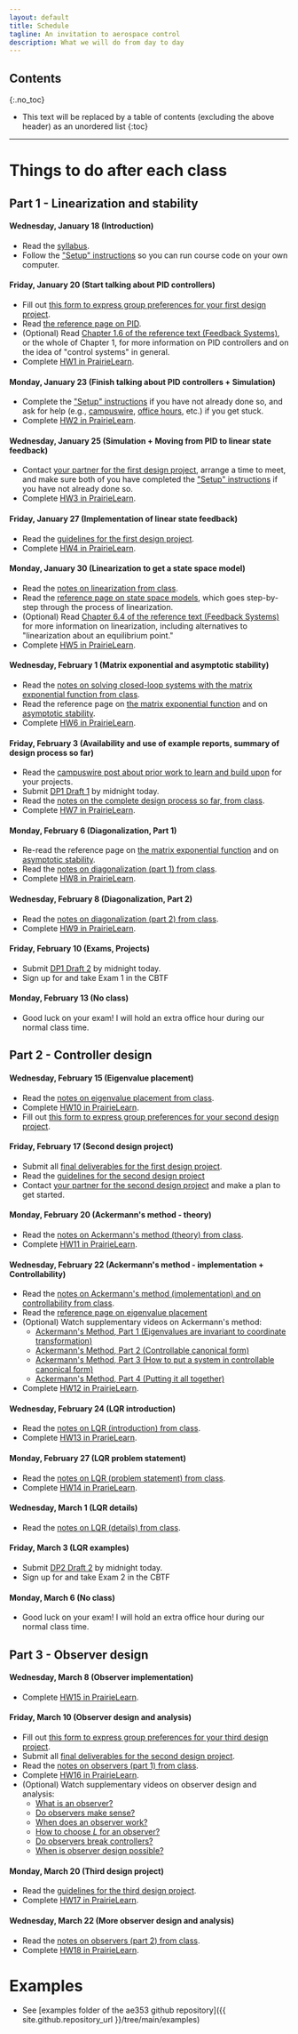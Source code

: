 ```yaml
---
layout: default
title: Schedule
tagline: An invitation to aerospace control
description: What we will do from day to day
---
```


## Contents
{:.no_toc}

* This text will be replaced by a table of contents (excluding the above header) as an unordered list
{:toc}

---

# Things to do after each class

## Part 1 - Linearization and stability

#### Wednesday, January 18 (Introduction)

* Read the [syllabus](syllabus).
* Follow the ["Setup" instructions](setup) so you can run course code on your own computer.


#### Friday, January 20 (Start talking about PID controllers)

* Fill out [this form to express group preferences for your first design project](https://forms.illinois.edu/sec/673116346).
* Read [the reference page on PID](reference#pid).
* (Optional) Read [Chapter 1.6 of the reference text (Feedback Systems)](http://www.cds.caltech.edu/~murray/books/AM08/pdf/fbs-intro_24Jul2020.pdf), or the whole of Chapter 1, for more information on PID controllers and on the idea of "control systems" in general.
* Complete [HW1 in PrairieLearn](https://us.prairielearn.com/pl/course_instance/130996/assessment/2327509).


#### Monday, January 23 (Finish talking about PID controllers + Simulation)

* Complete the ["Setup" instructions](setup) if you have not already done so, and ask for help (e.g., [campuswire](https://campuswire.com/c/G9558828D/), [office hours](index#instructor), etc.) if you get stuck.
* Complete [HW2 in PrairieLearn](https://us.prairielearn.com/pl/course_instance/130996/assessment/2327697).


#### Wednesday, January 25 (Simulation + Moving from PID to linear state feedback)

* Contact [your partner for the first design project](https://campuswire.com/c/G9558828D/feed/33), arrange a time to meet, and make sure both of you have completed the ["Setup" instructions](setup) if you have not already done so.
* Complete [HW3 in PrairieLearn](https://us.prairielearn.com/pl/course_instance/130996/assessment/2327910).


#### Friday, January 27 (Implementation of linear state feedback)

* Read the [guidelines for the first design project](https://tbretl.github.io/ae353-sp23/projects#design-project-1-cmg).
* Complete [HW4 in PrairieLearn](https://us.prairielearn.com/pl/course_instance/130996/assessment/2327057).


#### Monday, January 30 (Linearization to get a state space model)

* Read the [notes on linearization from class](notes/20230130-linearization.pdf).
* Read the [reference page on state space models](reference#state-space-models), which goes step-by-step through the process of linearization.
* (Optional) Read [Chapter 6.4 of the reference text (Feedback Systems)](http://www.cds.caltech.edu/~murray/books/AM08/pdf/fbs-linsys_24Jul2020.pdf) for more information on linearization, including alternatives to "linearization about an equilibrium point."
* Complete [HW5 in PrairieLearn](https://us.prairielearn.com/pl/course_instance/130996/assessment/2327058).

#### Wednesday, February 1 (Matrix exponential and asymptotic stability)

* Read the [notes on solving closed-loop systems with the matrix exponential function from class](notes/20230201-matrix-exponential.pdf).
* Read the reference page on [the matrix exponential function](reference#the-matrix-exponential-function) and on [asymptotic stability](reference#asymptotic-stability).
* Complete [HW6 in PrairieLearn](https://us.prairielearn.com/pl/course_instance/130996/assessment/2327059).

#### Friday, February 3 (Availability and use of example reports, summary of design process so far)

* Read the [campuswire post about prior work to learn and build upon](https://campuswire.com/c/G9558828D/feed/70) for your projects.
* Submit [DP1 Draft 1](https://tbretl.github.io/ae353-sp23/projects#draft-report-with-theory-by-1159pm-on-friday-february-3) by midnight today.
* Read the [notes on the complete design process so far, from class](notes/20230203-design-process.pdf).
* Complete [HW7 in PrairieLearn](https://us.prairielearn.com/pl/course_instance/130996/assessment/2327060).

#### Monday, February 6 (Diagonalization, Part 1)

* Re-read the reference page on [the matrix exponential function](reference#the-matrix-exponential-function) and on [asymptotic stability](reference#asymptotic-stability).
* Read the [notes on diagonalization (part 1) from class](notes/20230206-diagonalization-part-1.pdf).
* Complete [HW8 in PrairieLearn](https://us.prairielearn.com/pl/course_instance/130996/assessment/2327061).

#### Wednesday, February 8 (Diagonalization, Part 2)

* Read the [notes on diagonalization (part 2) from class](notes/20230208-diagonalization-part-2.pdf).
* Complete [HW9 in PrairieLearn](https://us.prairielearn.com/pl/course_instance/130996/assessment/2330822).

#### Friday, February 10 (Exams, Projects)

* Submit [DP1 Draft 2](https://tbretl.github.io/ae353-sp23/projects#draft-report-with-results-by-1159pm-on-friday-february-10) by midnight today.
* Sign up for and take Exam 1 in the CBTF

#### Monday, February 13 (No class)

* Good luck on your exam! I will hold an extra office hour during our normal class time.

## Part 2 - Controller design

#### Wednesday, February 15 (Eigenvalue placement)

* Read the [notes on eigenvalue placement from class](notes/20230215-placement.pdf).
* Complete [HW10 in PrairieLearn](https://us.prairielearn.com/pl/course_instance/130996/assessment/2327062).
* Fill out [this form to express group preferences for your second design project](https://forms.illinois.edu/sec/200984506).

#### Friday, February 17 (Second design project)

* Submit all [final deliverables for the first design project](projects#design-project-1-cmg).
* Read the [guidelines for the second design project](projects#design-project-2-differential-drive-robot-in-artificial-gravity)
* Contact [your partner for the second design project](https://campuswire.com/c/G9558828D/feed/148) and make a plan to get started.


#### Monday, February 20 (Ackermann's method - theory)

* Read the [notes on Ackermann's method (theory) from class](notes/20230220-acker.pdf).
* Complete [HW11 in PrairieLearn](https://us.prairielearn.com/pl/course_instance/130996/assessment/2327063).

#### Wednesday, February 22 (Ackermann's method - implementation + Controllability)

* Read the [notes on Ackermann's method (implementation) and on controllability from class](notes/20230222-controllability.pdf).
* Read the [reference page on eigenvalue placement](reference#eigenvalue-placement-by-controllable-canonical-form)
* (Optional) Watch supplementary videos on Ackermann's method:
    * [Ackermann's Method, Part 1 (Eigenvalues are invariant to coordinate transformation)](https://mediaspace.illinois.edu/media/t/1_93vewoav/)
    * [Ackermann's Method, Part 2 (Controllable canonical form)](https://mediaspace.illinois.edu/media/t/1_rbf0x31w/)
    * [Ackermann's Method, Part 3 (How to put a system in controllable canonical form)](https://mediaspace.illinois.edu/media/t/1_e6r6ljxc/)
    * [Ackermann's Method, Part 4 (Putting it all together)](https://mediaspace.illinois.edu/media/t/1_sf1ydkq4/)
* Complete [HW12 in PrairieLearn](https://us.prairielearn.com/pl/course_instance/130996/assessment/2327064).

#### Wednesday, February 24 (LQR introduction)

* Read the [notes on LQR (introduction) from class](notes/20230224-lqr-intro.pdf).
* Complete [HW13 in PrarieLearn](https://us.prairielearn.com/pl/course_instance/130996/assessment/2327065).

#### Monday, February 27 (LQR problem statement)

* Read the [notes on LQR (problem statement) from class](notes/20230227-lqr-problem.pdf).
* Complete [HW14 in PrarieLearn](https://us.prairielearn.com/pl/course_instance/130996/assessment/2327066).

#### Wednesday, March 1 (LQR details)

* Read the [notes on LQR (details) from class](notes/20230301-lqr-details.pdf).

#### Friday, March 3 (LQR examples)

* Submit [DP2 Draft 2](projects#draft-report-with-results-by-1159pm-on-friday-march-3) by midnight today.
* Sign up for and take Exam 2 in the CBTF

#### Monday, March 6 (No class)

* Good luck on your exam! I will hold an extra office hour during our normal class time.

## Part 3 - Observer design

#### Wednesday, March 8 (Observer implementation)

* Complete [HW15 in PrairieLearn](https://us.prairielearn.com/pl/course_instance/130996/assessment/2327070).

#### Friday, March 10 (Observer design and analysis)

* Fill out [this form to express group preferences for your third design project](https://forms.illinois.edu/sec/1605289650).
* Submit all [final deliverables for the second design project](projects#segbot-your-deliverables).
* Read the [notes on observers (part 1) from class](notes/20230310-observers-part-1.pdf).
* Complete [HW16 in PrairieLearn](https://us.prairielearn.com/pl/course_instance/130996/assessment/2327067).
* (Optional) Watch supplementary videos on observer design and analysis:
    * [What is an observer?](https://mediaspace.illinois.edu/media/t/1_bwsv03zv/292883062)
    * [Do observers make sense?](https://mediaspace.illinois.edu/media/t/1_xf9cytda/292883062)
    * [When does an observer work?](https://mediaspace.illinois.edu/media/t/1_ma7mf2v3/292883062)
    * [How to choose $L$ for an observer?](https://mediaspace.illinois.edu/media/t/1_6kd1vo4k/292883062)
    * [Do observers break controllers?](https://mediaspace.illinois.edu/media/t/1_93pesfka/292883062)
    * [When is observer design possible?](https://mediaspace.illinois.edu/media/t/1_rxgahknr/292883062)

#### Monday, March 20 (Third design project)

* Read the [guidelines for the third design project](projects#design-project-3-spacecraft-with-star-tracker).
* Complete [HW17 in PrairieLearn](https://us.prairielearn.com/pl/course_instance/130996/assessment/2327068).

#### Wednesday, March 22 (More observer design and analysis)

* Read the [notes on observers (part 2) from class](notes/20230322-observers-part-2.pdf).
* Complete [HW18 in PrairieLearn](https://us.prairielearn.com/pl/course_instance/130996/assessment/2327069).


# Examples

* See [examples folder of the ae353 github repository]({{ site.github.repository_url }}/tree/main/examples)
